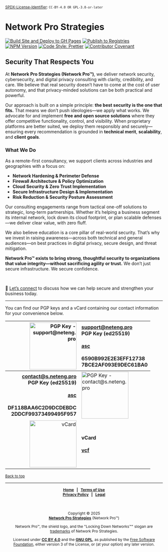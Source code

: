<!-- =========================================================================
README.md

Copyright © 2025 Network Pro Strategies (Network Pro™)
SPDX-License-Identifier: CC-BY-4.0 OR GPL-3.0-or-later
This file is part of Network Pro.
========================================================================== -->

<section id="top">

<sup>[SPDX-License-Identifier](https://spdx.dev/learn/handling-license-info/):
`CC-BY-4.0 OR GPL-3.0-or-later`</sup>

</section>

# Network Pro Strategies

[![Build Site and Deploy to GH Pages](https://github.com/netwk-pro/blog/actions/workflows/build-and-deploy.yml/badge.svg)](https://github.com/netwk-pro/blog/actions/workflows/build-and-deploy.yml)
[![Publish to Registries](https://github.com/netwk-pro/blog/actions/workflows/publish.yml/badge.svg)](https://github.com/netwk-pro/blog/actions/workflows/publish.yml)  
[![NPM Version](https://img.shields.io/npm/v/%40networkpro%2Fblog?registry_uri=https%3A%2F%2Fregistry.npmjs.com&style=flat&logo=npm&color=%23CB3837)](https://www.npmjs.com/package/@networkpro/blog)
[![Code Style: Prettier](https://img.shields.io/badge/code_style-prettier-ff69b4.svg?style=flat)](https://github.com/prettier/prettier)
[![Contributor Covenant](https://img.shields.io/badge/Contributor%20Covenant-2.1-4baaaa.svg)](https://github.com/netwk-pro/netwk-pro.github.io/blob/master/CODE_OF_CONDUCT.md)

## Security That Respects You

At **Network Pro Strategies (Network Pro&trade;)**, we deliver network security,
cybersecurity, and digital privacy consulting with clarity, credibility, and
care. We believe that real security doesn’t have to come at the cost of user
autonomy, and that privacy-minded solutions can be both practical and powerful.

Our approach is built on a simple principle: **the best security is the one that
fits.** That means we don’t push ideologies—we apply what works. We advocate for
and implement **free and open source solutions** where they offer competitive
functionality, control, and visibility. When proprietary platforms are better
suited, we deploy them responsibly and securely—ensuring every recommendation is
grounded in **technical merit**, **scalability**, and **client goals**.

### **What We Do**

As a remote-first consultancy, we support clients across industries and
geographies with a focus on:

- **Network Hardening & Perimeter Defense**
- **Firewall Architecture & Policy Optimization**
- **Cloud Security & Zero Trust Implementation**
- **Secure Infrastructure Design & Implementation**
- **Risk Reduction & Security Posture Assessment**

Our consulting engagements range from tactical one-off solutions to strategic,
long-term partnerships. Whether it’s helping a business segment its internal
network, lock down its cloud footprint, or plan scalable defenses—we deliver
clear value, with zero fluff.

We also believe education is a core pillar of real-world security. That’s why we
invest in raising awareness—across both technical and general audiences—on best
practices in digital privacy, secure design, and threat mitigation.

**Network Pro&trade; exists to bring strong, thoughtful security to
organizations that value integrity—without sacrificing agility or trust.** We
don’t just secure infrastructure. We secure confidence.

&nbsp;

🔹 [Let’s connect](https://netwk.pro/contact) to discuss how we can help secure
and strengthen your business today.

---

You can find our PGP keys and a vCard containing our contact information for
your convenience below.

|                                                                                                                                                             <img decoding="async" loading="lazy" src="https://netwk.pro/img/qr/pgp-support.png" width="150px" height="150px" alt="PGP Key - support@neteng.pro"> | **[support@neteng.pro](https://keys.openpgp.org/search?q=support%40neteng.pro)**<br />**PGP Key (ed25519)**<br />&nbsp;<br /><a href="https://netwk.pro/assets/bin/support@neteng.pro.asc" type="application/pgp-keys">**asc**</a><br />&nbsp;<br />6590B992E2E3EFF12738<br />7BCE2AF093E9DEC61BA0 |
| ---------------------------------------------------------------------------------------------------------------------------------------------------------------------------------------------------------------------------------------------------------------------------------------------------------------: | :------------------------------------------------------------------------------------------------------------------------------------------------------------------------------------------------------------------------------------------------------------------------------------------------- |
| **[contact@s.neteng.pro](https://keys.openpgp.org/search?q=contact%40s.neteng.pro)**<br />**PGP Key (ed25519)**<br />&nbsp;<br /><a href="https://netwk.pro/assets/bin/contact@s.neteng.pro.asc" type="application/pgp-keys">**asc**</a><br />&nbsp;<br />**DF118BAA6C2D9DCDEBDC**<br />**2DDCF99373499495F957** | <img decoding="async" loading="lazy" src="https://netwk.pro/img/qr/pgp-contact.png" width="150px" height="150px" alt="PGP Key - contact@s.neteng.pro">                                                                                                                                             |
|                                                                                                                                                                                          <img decoding="async" loading="lazy" src="https://netwk.pro/img/qr/vcard.png" width="150px" height="150px" alt="vCard"> | **vCard**<br />&nbsp;<br /><a href="https://netwk.pro/assets/bin/contact.vcf" type="text/vcard" download>**vcf**</a>                                                                                                                                                                               |

<sub>[Back to top](#top)</sub>

---

<div style="font-size: 12px; font-weight: bold; text-align: center;">

[Home](https://netwk.pro) &nbsp; | &nbsp;
[Terms of Use](https://netwk.pro/terms-of-use)  
[Privacy Policy](https://netwk.pro/privacy-policy) &nbsp; | &nbsp;
[Legal](https://netwk.pro/license)

</div>

&nbsp;

<span style="font-size: 12px; text-align: center;">

Copyright &copy; 2025  
**[Network Pro Strategies](https://netwk.pro/)** (Network Pro&trade;)

Network Pro&trade;, the shield logo, and the "Locking Down Networks&trade;"
slogan are [trademarks](https://netwk.pro/license#trademark) of Network Pro
Strategies.

Licensed under **[CC BY 4.0](https://creativecommons.org/licenses/by/4.0/)** and
the **[GNU GPL](https://spdx.org/licenses/GPL-3.0-or-later.html)**, as published
by the [Free Software Foundation](https://fsf.org), either version 3 of the
License, or (at your option) any later version.

</span>
